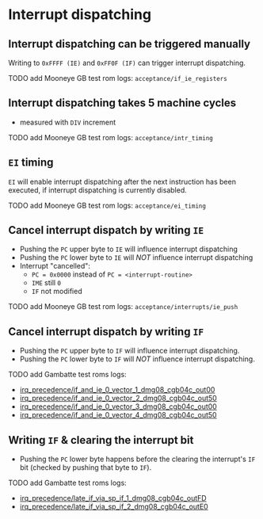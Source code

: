 
# Interrupt dispatching


## Interrupt dispatching can be triggered manually

Writing to `0xFFFF (IE)` and `0xFF0F (IF)` can trigger interrupt dispatching.

TODO add Mooneye GB test rom logs:
`acceptance/if_ie_registers`


## Interrupt dispatching takes 5 machine cycles

* measured with `DIV` increment

TODO add Mooneye GB test rom logs:
`acceptance/intr_timing`


## `EI` timing

`EI` will enable interrupt dispatching after the next instruction has been
executed,
if interrupt dispatching is currently disabled.

TODO add Mooneye GB test rom logs:
`acceptance/ei_timing`


## Cancel interrupt dispatch by writing `IE`

* Pushing the `PC` upper byte to `IE` will influence interrupt dispatching
* Pushing the `PC` lower byte to `IE` will *NOT* influence interrupt dispatching
* Interrupt "cancelled":
    * `PC = 0x0000` instead of `PC = <interrupt-routine>`
    * `IME` still `0`
    * `IF` not modified

TODO add Mooneye GB test rom logs:
`acceptance/interrupts/ie_push`


## Cancel interrupt dispatch by writing `IF`

* Pushing the `PC` upper byte to `IF` will influence interrupt dispatching.
* Pushing the `PC` lower byte to `IF` will *NOT* influence interrupt dispatching.

TODO add Gambatte test roms logs:
* [irq_precedence/if_and_ie_0_vector_1_dmg08_cgb04c_out00](
  https://github.com/sinamas/gambatte/tree/master/test/hwtests/irq_precedence/if_and_ie_0_vector_1_dmg08_cgb04c_out00.asm)
* [irq_precedence/if_and_ie_0_vector_2_dmg08_cgb04c_out50](
  https://github.com/sinamas/gambatte/tree/master/test/hwtests/irq_precedence/if_and_ie_0_vector_2_dmg08_cgb04c_out50.asm)
* [irq_precedence/if_and_ie_0_vector_3_dmg08_cgb04c_out00](
  https://github.com/sinamas/gambatte/tree/master/test/hwtests/irq_precedence/if_and_ie_0_vector_3_dmg08_cgb04c_out00.asm)
* [irq_precedence/if_and_ie_0_vector_4_dmg08_cgb04c_out50](
  https://github.com/sinamas/gambatte/tree/master/test/hwtests/irq_precedence/if_and_ie_0_vector_4_dmg08_cgb04c_out50.asm)


## Writing `IF` & clearing the interrupt bit

* Pushing the `PC` lower byte happens before the clearing the interrupt's `IF`
  bit
  (checked by pushing that byte to `IF`).

TODO add Gambatte test roms logs:
* [irq_precedence/late_if_via_sp_if_1_dmg08_cgb04c_outFD](
  https://github.com/sinamas/gambatte/tree/master/test/hwtests/irq_precedence/late_if_via_sp_if_1_dmg08_cgb04c_outFD.asm)
* [irq_precedence/late_if_via_sp_if_2_dmg08_cgb04c_outE0](
  https://github.com/sinamas/gambatte/tree/master/test/hwtests/irq_precedence/late_if_via_sp_if_2_dmg08_cgb04c_outE0.asm)
